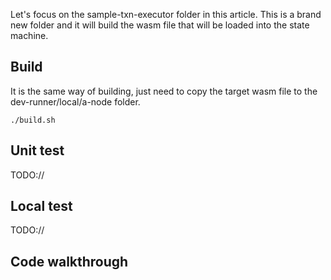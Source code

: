 
Let's focus on the sample-txn-executor folder in this article. This is a brand new folder and it will build the wasm file that will be loaded into the state machine.

## Build

It is the same way of building, just need to copy the target wasm file to the dev-runner/local/a-node folder. 

`./build.sh`

## Unit test
TODO://

## Local test
TODO://

## Code walkthrough







